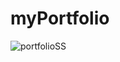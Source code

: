 # myPortfolio
![portfolioSS](https://github.com/Mahmad2001/myPortfolio/assets/157828835/f85140a8-299e-444a-a1c0-cbc0a166eb58)
